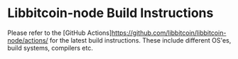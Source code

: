# Libbitcoin-node Build Instructions

Please refer to the [GitHub Actions]https://github.com/libbitcoin/libbitcoin-node/actions/ for the latest build instructions.
These include different OS'es, build systems, compilers etc.

